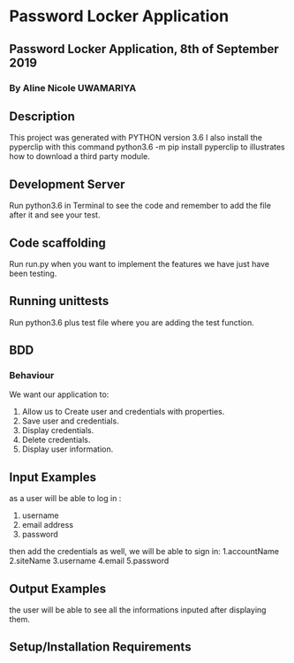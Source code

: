 # Password Locker Application
## Password Locker Application, 8th of September 2019
### By Aline Nicole UWAMARIYA
## Description
This project was generated with PYTHON version 3.6
I also install the pyperclip with this command python3.6 -m pip install pyperclip to illustrates how to download a third party module.

## Development Server
Run python3.6 in Terminal to see the code and remember to add the file after it and see your test.

## Code scaffolding
Run run.py when you want to implement the features we have just have been testing.

## Running unittests
Run python3.6 plus test file where you are adding the test function.

## BDD
### Behaviour
We want our application to:

1. Allow us to Create user and credentials with properties.
2. Save user and credentials.
3. Display credentials.
4. Delete credentials.
5. Display user information.

## Input Examples
as a user will be able to log in :
1. username
2. email address
3. password

then add the credentials as well, we will be able to sign in:
1.accountName
2.siteName
3.username
4.email
5.password

## Output Examples
the user will be able to see all the informations inputed after displaying them.

## Setup/Installation Requirements
